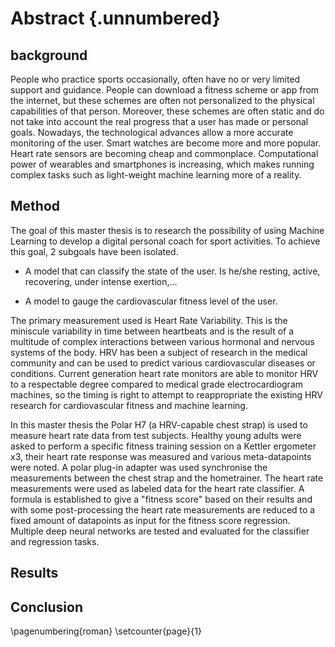 
# Abstract {.unnumbered}

## background

People who practice sports occasionally, often have no or very limited support and guidance. People can download a fitness scheme or app from the internet, but these schemes are often not personalized to the physical capabilities of that person. Moreover, these schemes are often static and do not take into account the real progress that a user has made or personal goals. Nowadays, the technological advances allow a more accurate monitoring of the user. Smart watches are become more and more popular. Heart rate sensors are becoming cheap and commonplace. Computational power of wearables and smartphones is increasing, which makes running complex tasks such as light-weight machine learning more of a reality.

## Method

The goal of this master thesis is to research the possibility of using Machine Learning to develop a digital personal coach for sport activities. To achieve this goal, 2 subgoals have been isolated. 

 - A model that can classify the state of the user. Is he/she resting, active, recovering, under intense exertion,...

 - A model to gauge the cardiovascular fitness level of the user.

The primary measurement used is Heart Rate Variability. This is the miniscule variability in time between heartbeats and is the result of a multitude of complex interactions between various hormonal and nervous systems of the body. HRV has been a subject of research in the medical community and can be used to predict various cardiovascular diseases or conditions. Current generation heart rate monitors are able to monitor HRV to a respectable degree compared to medical grade electrocardiogram machines, so the timing is right to attempt to reappropriate the existing HRV research for cardiovascular fitness and machine learning.

In this master thesis the Polar H7 (a HRV-capable chest strap) is used to measure heart rate data from test subjects. Healthy young adults were asked to perform a specific fitness training session on a Kettler ergometer x3, their heart rate response was measured and various meta-datapoints were noted. A polar plug-in adapter was used synchronise the measurements between the chest strap and the hometrainer. The heart rate measurements were used as labeled data for the heart rate classifier. A formula is established to give a "fitness score" based on their results and with some post-processing the heart rate measurements are reduced to a fixed amount of datapoints as input for the fitness score regression. Multiple deep neural networks are tested and evaluated for the classifier and regression tasks.

## Results

## Conclusion

\pagenumbering{roman}
\setcounter{page}{1}


